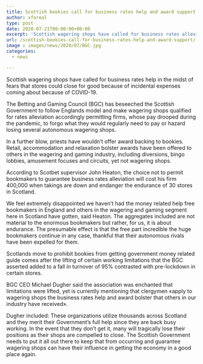 ```yaml
---
title: Scottish bookies call for business rates help and award support
author: xforeal 
type: post
date: 2020-07-21T00:00:00+00:00
excerpt: 'Scottish wagering shops have called for business rates alleviation in the midst of fears that stores could close for good because of unessential expenses coming about because of COVID-19 '
url: /scottish-bookies-call-for-business-rates-help-and-award-support/
image : images/news/2020/07/BGC.jpg
categories:
  - news

---
```

Scottish wagering shops have called for business rates help in the midst of fears that stores could close for good because of incidental expenses coming about because of COVID-19. 

The Betting and Gaming Council (BGC) has beseeched the Scottish Government to follow Englands model and make wagering shops qualified for rates alleviation accordingly permitting firms, whose pay drooped during the pandemic, to forgo what they would regularly need to pay or hazard losing several autonomous wagering shops. 

In a further blow, priests have wouldn&#8217;t offer award backing to bookies. Retail, accommodation and relaxation bolster awards have been offered to others in the wagering and gaming industry, including diversions, bingo lobbies, amusement focuses and circuits, yet not wagering shops. 

According to Scotbet supervisor John Heaton, the choice not to permit bookmakers to guarantee business rates alleviation will cost his firm 400,000 when takings are down and endanger the endurance of 30 stores in Scotland. 

We feel extremely disappointed we haven&#8217;t had the money related help free bookmakers in England and others in the wagering and gaming segment here in Scotland have gotten, said Heaton. The aggregates included are not material to the enormous bookmakers but rather, for us, it is about endurance. The presumable effect is that the free part incredible the huge bookmakers continue in any case, thankful that their autonomous rivals have been expelled for them. 

Scotlands move to prohibit bookies from getting government money related guide comes after the lifting of certain working limitations that the BGC asserted added to a fall in turnover of 95&percnt; contrasted with pre-lockdown in certain stores. 

BGC CEO Michael Dugher said the association was enchanted that limitations were lifted, yet is currently mentioning that clergymen &#171;apply to wagering shops the business rates help and award bolster that others in our industry have received&#187;. 

Dugher included: These organizations utilize thousands across Scotland and they merit their Government&#8217;s full help since they are back busy working. In the event that they don&#8217;t get it, many will tragically lose their positions as their shops are compelled to close. The Scottish Government needs to put it all out there to keep that from occurring and guarantee wagering shops can have their influence in getting the economy in a good place again.